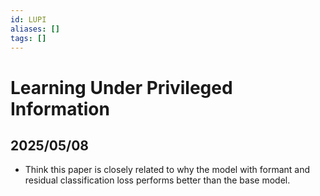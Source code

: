 ```yaml
---
id: LUPI
aliases: []
tags: []
---
```


# Learning Under Privileged Information

## 2025/05/08
- Think this paper is closely related to why the model with formant and residual classification loss
  performs better than the base model.
